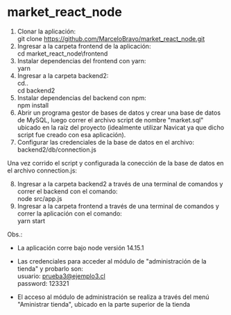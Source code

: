 # market_react_node  
1.  Clonar la aplicación:  
  git clone https://github.com/MarceloBravo/market_react_node.git    
2.  Ingresar a la carpeta frontend de la aplicación:  
    cd market_react_node\frontend    
3.  Instalar dependencias del frontend con yarn:  
     yarn 
4.  Ingresar a la carpeta backend2:  
    cd..  
    cd backend2    
5.  Instalar dependencias del backend con npm:  
    npm install    
6. Abrir un programa gestor de bases de datos y crear una base de datos de MySQL, luego correr el archivo script de nombre "market.sql" ubicado en la raíz del proyecto (idealmente utilizar Navicat ya que dicho script fue creado con esa aplicación).    
7. Configurar las credenciales de la base de datos en el archivo:  
    backend2/db/connection.js

Una vez corrido el script y configurada la conección de la base de datos en el archivo connection.js:    

8. Ingresar a la carpeta backend2 a través de una terminal de comandos y correr el backend con el comando:   
    node src/app.js    
9.  Ingresar a la carpeta frontend a través de una terminal de comandos y correr la aplicación con el comando:  
    yarn start
    
    
 Obs.:   
 - La aplicación corre bajo node versión 14.15.1    
 
 - Las credenciales para acceder al módulo de "administración de la tienda" y probarlo son:  
  usuario: prueba3@ejemplo3.cl  
  password: 123321    
 - El acceso al módulo de administración se realiza a través del menú "Aministrar tienda", ubicado en la parte superior de la tienda
